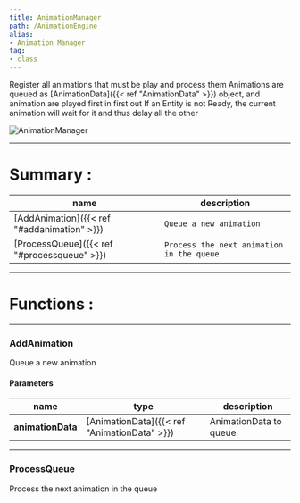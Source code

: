```yaml
---
title: AnimationManager
path: /AnimationEngine
alias: 
- Animation Manager
tag: 
- class
---
```

Register all animations that must be play and process them
Animations are queued as [AnimationData]({{< ref "AnimationData" >}}) object, and animation are played first in first out
If an Entity is not Ready, the current animation will wait for it and thus delay all the other

![AnimationManager](AnimationManager.svg "AnimationManager")

---
# Summary :
name|description
----|----
[AddAnimation]({{< ref "#addanimation" >}}) | `Queue a new animation`
[ProcessQueue]({{< ref "#processqueue" >}}) | `Process the next animation in the queue`

---
# Functions :

---
### AddAnimation
Queue a new animation

#### Parameters
name|type|description
-----|-----|-----
**animationData**|[AnimationData]({{< ref "AnimationData" >}})|AnimationData to queue

---
### ProcessQueue
Process the next animation in the queue
